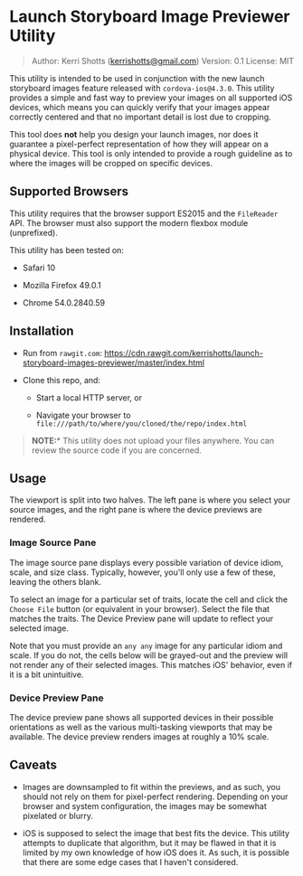 # Launch Storyboard Image Previewer Utility

> Author: Kerri Shotts (kerrishotts@gmail.com)
> Version: 0.1
> License: MIT

This utility is intended to be used in conjunction with the new launch storyboard images feature released with `cordova-ios@4.3.0`. This utility provides a simple and fast way to preview your images on all supported iOS devices, which means you can quickly verify that your images appear correctly centered and that no important detail is lost due to cropping.

This tool does **not** help you design your launch images, nor does it guarantee a pixel-perfect representation of how they will appear on a physical device. This tool is only intended to provide a rough guideline as to where the images will be cropped on specific devices.

## Supported Browsers

This utility requires that the browser support ES2015 and the `FileReader` API. The browser must also support the modern flexbox module (unprefixed).

This utility has been tested on:

* Safari 10

* Mozilla Firefox 49.0.1

* Chrome 54.0.2840.59

## Installation

* Run from `rawgit.com`: https://cdn.rawgit.com/kerrishotts/launch-storyboard-images-previewer/master/index.html

* Clone this repo, and:

    * Start a local HTTP server, or 
    
    * Navigate your browser to `file:///path/to/where/you/cloned/the/repo/index.html`
    
> **NOTE:*** This utility does not upload your files anywhere. You can review the source code if you are concerned.

## Usage

The viewport is split into two halves. The left pane is where you select your source images, and the right pane is where the device previews are rendered.

### Image Source Pane 

The image source pane displays every possible variation of device idiom, scale, and size class. Typically, however, you'll only use a few of these, leaving the others blank.

To select an image for a particular set of traits, locate the cell and click the `Choose File` button (or equivalent in your browser). Select the file that matches the traits. The Device Preview pane will update to reflect your selected image.

Note that you must provide an `any any` image for any particular idiom and scale. If you do not, the cells below will be grayed-out and the preview will not render any of their selected images. This matches iOS' behavior, even if it is a bit unintuitive.

### Device Preview Pane

The device preview pane shows all supported devices in their possible orientations as well as the various multi-tasking viewports that may be available. The device preview renders images at roughly a 10% scale.

## Caveats

* Images are downsampled to fit within the previews, and as such, you should not rely on them for pixel-perfect rendering. Depending on your browser and system configuration, the images may be somewhat pixelated or blurry.

* iOS is supposed to select the image that best fits the device. This utility attempts to duplicate that algorithm, but it may be flawed in that it is limited by my own knowledge of how iOS does it. As such, it is possible that there are some edge cases that I haven't considered.
